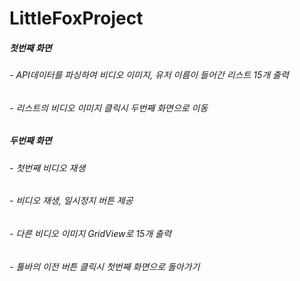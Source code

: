 # LittleFoxProject

##### 첫번째 화면
###### - API데이터를 파싱하여 비디오 이미지, 유저 이름이 들어간 리스트 15개 출력
###### - 리스트의 비디오 이미지 클릭시 두번째 화면으로 이동

##### 두번째 화면
###### - 첫번째 비디오 재생
###### - 비디오 재생, 일시정지 버튼 제공
###### - 다른 비디오 이미지 GridView로 15개 출력
###### - 툴바의 이전 버튼 클릭시 첫번째 화면으로 돌아가기
